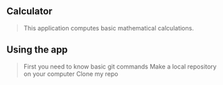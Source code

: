 
## Calculator
> This application computes basic mathematical calculations.
## Using the app
> First you need to know basic git commands
> Make a local repository on your computer
> Clone my repo 

